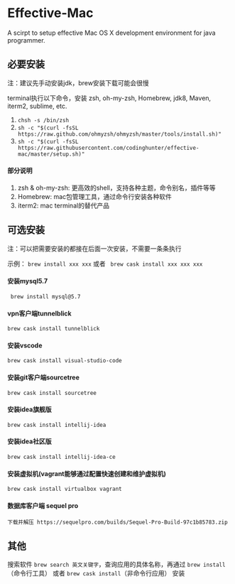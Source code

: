 # Effective-Mac

A scirpt to setup effective Mac OS X development environment for java programmer.

## 必要安装
注：建议先手动安装jdk，brew安装下载可能会很慢

terminal执行以下命令，安装 zsh, oh-my-zsh, Homebrew, jdk8, Maven, iterm2, sublime, etc.

1. ` chsh -s /bin/zsh `
2. ` sh -c "$(curl -fsSL https://raw.github.com/ohmyzsh/ohmyzsh/master/tools/install.sh)" `
3. ` sh -c "$(curl -fsSL https://raw.githubusercontent.com/codinghunter/effective-mac/master/setup.sh)" `

#### 部分说明

1. zsh & oh-my-zsh: 更高效的shell，支持各种主题，命令别名，插件等等
2. Homebrew: mac包管理工具，通过命令行安装各种软件
3. iterm2: mac terminal的替代产品

## 可选安装

注：可以把需要安装的都接在后面一次安装，不需要一条条执行

示例： ` brew install xxx xxx ` 或者 ` brew cask install xxx xxx xxx`

#### 安装mysql5.7

` brew install mysql@5.7`

#### vpn客户端tunnelblick
` brew cask install tunnelblick `

#### 安装vscode

` brew cask install visual-studio-code `

#### 安装git客户端sourcetree

` brew cask install sourcetree `

#### 安装idea旗舰版

` brew cask install intellij-idea `

#### 安装idea社区版

` brew cask install intellij-idea-ce `

#### 安装虚拟机(vagrant能够通过配置快速创建和维护虚拟机)

` brew cask install virtualbox vagrant `

#### 数据库客户端 sequel pro

`下载并解压 https://sequelpro.com/builds/Sequel-Pro-Build-97c1b85783.zip `

## 其他

搜索软件 `brew search 英文关键字`，查询应用的具体名称，再通过 `brew install`（命令行工具） 或者 `brew cask install`（非命令行应用） 安装
